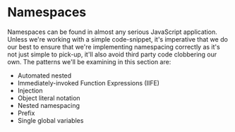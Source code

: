 Namespaces
==========
Namespaces can be found in almost any serious JavaScript application. Unless we're working with a simple code-snippet, it's imperative that we do our best to ensure that we're implementing namespacing correctly as it's not just simple to pick-up, it'll also avoid third party code clobbering our own. The patterns we'll be examining in this section are:

- Automated nested
- Immediately-invoked Function Expressions (IIFE)
- Injection
- Object literal notation
- Nested namespacing
- Prefix
- Single global variables

